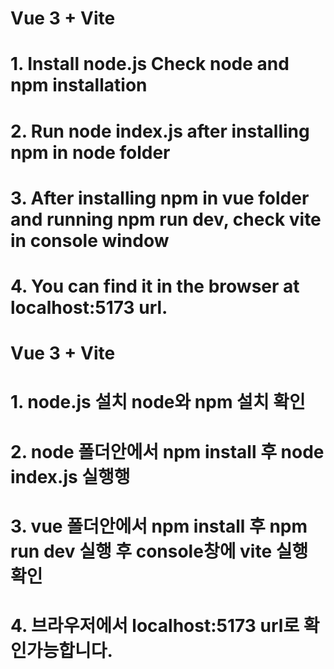 # Vue 3 + Vite
# 1. Install node.js Check node and npm installation
# 2. Run node index.js after installing npm in node folder
# 3. After installing npm in vue folder and running npm run dev, check vite in console window
# 4. You can find it in the browser at localhost:5173 url.

# Vue 3 + Vite
# 1. node.js 설치 node와 npm 설치 확인 
# 2. node 폴더안에서 npm install 후 node index.js 실행행
# 3. vue 폴더안에서 npm install 후 npm run dev 실행 후 console창에 vite 실행 확인
# 4. 브라우저에서 localhost:5173 url로 확인가능합니다.
